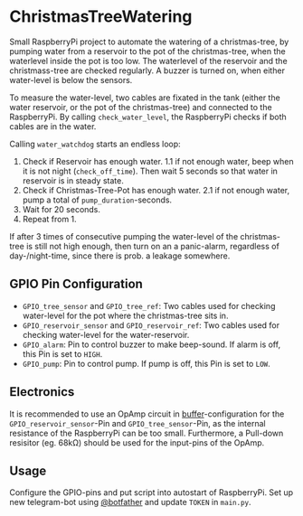 # ChristmasTreeWatering

Small RaspberryPi project to automate the watering of a christmas-tree, by pumping water from a reservoir to the pot of the christmas-tree, when the waterlevel inside the pot is too low. The waterlevel of the reservoir and the christmass-tree are checked regularly. A buzzer is turned on, when either water-level is below the sensors.

To measure the water-level, two cables are fixated in the tank (either the water reservoir, or the pot of the christmas-tree) and connected to the RaspberryPi. By calling `check_water_level`, the RaspberryPi checks if both cables are in the water.

Calling `water_watchdog` starts an endless loop:
1. Check if Reservoir has enough water.
1.1 if not enough water, beep when it is not night (`check_off_time`). Then wait 5 seconds so that water in reservoir is in steady state.
2. Check if Christmas-Tree-Pot has enough water.
2.1 if not enough water, pump a total of `pump_duration`-seconds.
3. Wait for 20 seconds.
4. Repeat from 1.

If after 3 times of consecutive pumping the water-level of the christmas-tree is still not high enough, then turn on an a panic-alarm, regardless of day-/night-time, since there is prob. a leakage somewhere.

## GPIO Pin Configuration

- `GPIO_tree_sensor` and `GPIO_tree_ref`: Two cables used for checking water-level for the pot where the christmas-tree sits in.
- `GPIO_reservoir_sensor` and `GPIO_reservoir_ref`: Two cables used for checking water-level for the water-reservoir.
- `GPIO_alarm`: Pin to control buzzer to make beep-sound. If alarm is off, this Pin is set to `HIGH`.
- `GPIO_pump`: Pin to control pump. If pump is off, this Pin is set to `LOW`.

## Electronics

It is recommended to use an OpAmp circuit in [buffer](https://en.wikipedia.org/wiki/Buffer_amplifier)-configuration for the `GPIO_reservoir_sensor`-Pin and `GPIO_tree_sensor`-Pin, as the internal resistance of the RaspberryPi can be too small. Furthermore, a Pull-down resisitor (eg. 68kΩ) should be used for the input-pins of the OpAmp.

## Usage

Configure the GPIO-pins and put script into autostart of RaspberryPi.
Set up new telegram-bot using [@botfather](https://telegram.me/BotFather) and update `TOKEN` in `main.py`.
